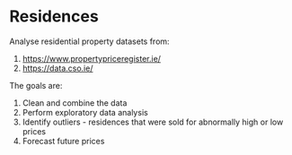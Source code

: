# Residences
Analyse residential property datasets from:
1) https://www.propertypriceregister.ie/
2) https://data.cso.ie/

The goals are:
1) Clean and combine the data
2) Perform exploratory data analysis
3) Identify outliers - residences that were sold for abnormally high or low prices
4) Forecast future prices
